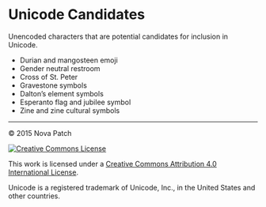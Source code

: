 # Unicode Candidates

Unencoded characters that are potential candidates for inclusion in Unicode.

* Durian and mangosteen emoji
* Gender neutral restroom
* Cross of St. Peter
* Gravestone symbols
* Dalton’s element symbols
* Esperanto flag and jubilee symbol
* Zine and zine cultural symbols

---

© 2015 Nova Patch

[![Creative Commons
License](http://i.creativecommons.org/l/by/4.0/80x15.png)](http://creativecommons.org/licenses/by/4.0/)

This work is licensed under a [Creative Commons Attribution 4.0 International
License](http://creativecommons.org/licenses/by/4.0/).

Unicode is a registered trademark of Unicode, Inc., in the United States and
other countries.
